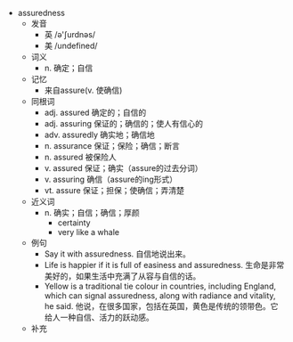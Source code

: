 - assuredness
  - 发音
    - 英 /ə'ʃurdnəs/
    - 美 /undefined/
  - 词义
    - n. 确定；自信
  - 记忆
    - 来自assure(v. 使确信)
  - 同根词
    - adj. assured 确定的；自信的
    - adj. assuring 保证的；确信的；使人有信心的
    - adv. assuredly 确实地；确信地
    - n. assurance 保证；保险；确信；断言
    - n. assured 被保险人
    - v. assured 保证；确实（assure的过去分词）
    - v. assuring 确信（assure的ing形式）
    - vt. assure 保证；担保；使确信；弄清楚
  - 近义词
    - n. 确实；自信；确信；厚颜
      - certainty
      - very like a whale
  - 例句
    - Say it with assuredness. 自信地说出来。
    - Life is happier if it is full of easiness and assuredness. 生命是非常美好的，如果生活中充满了从容与自信的话。
    - Yellow is a traditional tie colour in countries, including England, which can signal assuredness, along with radiance and vitality, he said. 他说，在很多国家，包括在英国，黄色是传统的领带色。它给人一种自信、活力的跃动感。
  - 补充